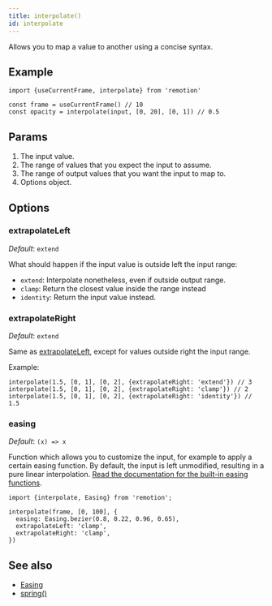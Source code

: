 ```yaml
---
title: interpolate()
id: interpolate
---
```


Allows you to map a value to another using a concise syntax.

## Example

```tsx
import {useCurrentFrame, interpolate} from 'remotion'

const frame = useCurrentFrame() // 10
const opacity = interpolate(input, [0, 20], [0, 1]) // 0.5
```

## Params

1. The input value.
2. The range of values that you expect the input to assume.
3. The range of output values that you want the input to map to.
4. Options object.

## Options

### extrapolateLeft

_Default_: `extend`

What should happen if the input value is outside left the input range:

- `extend`: Interpolate nonetheless, even if outside output range.
- `clamp`: Return the closest value inside the range instead
- `identity`: Return the input value instead.

### extrapolateRight

_Default_: `extend`

Same as [extrapolateLeft](#extrapolateleft), except for values outside right the input range.

Example:

```tsx
interpolate(1.5, [0, 1], [0, 2], {extrapolateRight: 'extend'}) // 3
interpolate(1.5, [0, 1], [0, 2], {extrapolateRight: 'clamp'}) // 2
interpolate(1.5, [0, 1], [0, 2], {extrapolateRight: 'identity'}) // 1.5
```

### easing

_Default_: `(x) => x`

Function which allows you to customize the input, for example to apply a certain easing function.
By default, the input is left unmodified, resulting in a pure linear interpolation. [Read the documentation for the built-in easing functions](/docs/easing).

```tsx
import {interpolate, Easing} from 'remotion';

interpolate(frame, [0, 100], {
  easing: Easing.bezier(0.8, 0.22, 0.96, 0.65),
  extrapolateLeft: 'clamp',
  extrapolateRight: 'clamp',
})
```

## See also

- [Easing](/docs/easing)
- [spring()](/docs/spring)
